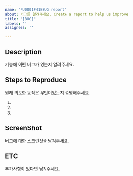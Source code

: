 ```yaml
---
name: "\U0001F41EBUG report"
about: 버그를 알려주세요. Create a report to help us improve
title: "[BUG]"
labels: ''
assignees: ''

---
```


## Description
기능에 어떤 버그가 있는지 알려주세요.

## Steps to Reproduce
원래 의도한 동작은 무엇이었는지 설명해주세요.

1.
2.
3.

## ScreenShot
버그에 대한 스크린샷을 남겨주세요.  

##  ETC 
추가사항이 있다면 남겨주세요.
